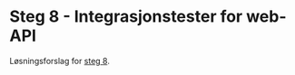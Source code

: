 # Steg 8 - Integrasjonstester for web-API

Løsningsforslag for [steg 8](https://github.com/nrkno/dotnetskolen/tree/main#steg-8---integrasjonstester-for-web-api).
